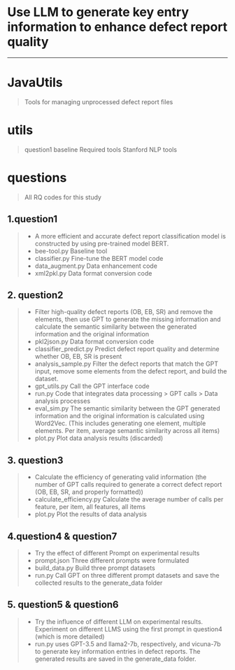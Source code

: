 # Use LLM to generate key entry information to enhance defect report quality
***
# JavaUtils
> Tools for managing unprocessed defect report files

# utils
> question1 baseline Required tools Stanford NLP tools

# questions
> All RQ codes for this study
## 1.question1
> + A more efficient and accurate defect report classification model is constructed by using pre-trained model BERT.
> + bee-tool.py Baseline tool
> + classifier.py Fine-tune the BERT model code
> + data_augment.py Data enhancement code
> + xml2pkl.py Data format conversion code

## 2. question2
> + Filter high-quality defect reports (OB, EB, SR) and remove the elements, then use GPT to generate the missing information and calculate the semantic similarity between the generated information and the original information
> + pkl2json.py Data format conversion code
> + classifier_predict.py Predict defect report quality and determine whether OB, EB, SR is present
> + analysis_sample.py Filter the defect reports that match the GPT input, remove some elements from the defect report, and build the dataset.
> + gpt_utils.py Call the GPT interface code
> + run.py Code that integrates data processing > GPT calls > Data analysis processes
> + eval_sim.py The semantic similarity between the GPT generated information and the original information is calculated using Word2Vec. (This includes generating one element, multiple elements. Per item, average semantic similarity across all items)
> + plot.py Plot data analysis results (discarded)

## 3. question3
> + Calculate the efficiency of generating valid information (the number of GPT calls required to generate a correct defect report (OB, EB, SR, and properly formatted))
> + calculate_efficiency.py Calculate the average number of calls per feature, per item, all features, all items
> + plot.py Plot the results of data analysis

## 4.question4 & question7
> + Try the effect of different Prompt on experimental results
> + prompt.json Three different prompts were formulated
> + build_data.py Build three prompt datasets
> + run.py Call GPT on three different prompt datasets and save the collected results to the generate_data folder

## 5. question5 & question6
> + Try the influence of different LLM on experimental results. Experiment on different LLMS using the first prompt in question4 (which is more detailed)
> + run.py uses GPT-3.5 and llama2-7b, respectively, and vicuna-7b to generate key information entries in defect reports. The generated results are saved in the generate_data folder.

